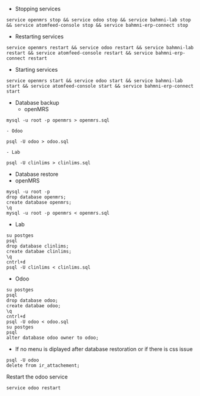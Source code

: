 - Stopping services
```
service openmrs stop && service odoo stop && service bahmni-lab stop && service atomfeed-console stop && service bahmni-erp-connect stop
```
- Restarting services
```
service openmrs restart && service odoo restart && service bahmni-lab restart && service atomfeed-console restart && service bahmni-erp-connect restart 
```
- Starting services
```
service openmrs start && service odoo start && service bahmni-lab start && service atomfeed-console start && service bahmni-erp-connect start 
```

- Database backup
    - openMRS
```
mysql -u root -p openmrs > openmrs.sql
```
    - Odoo
```
psql -U odoo > odoo.sql
```
    - Lab
```
psql -U clinlims > clinlims.sql
```

- Database restore
 - openMRS
 ```
mysql -u root -p
drop database openmrs;
create database openmrs;
\q
mysql -u root -p openmrs < openmrs.sql
```
 - Lab
 ```
su postges
psql
drop database clinlims;
create databae clinlims;
\q
cntrl+d
psql -U clinlims < clinlims.sql
 ```
 - Odoo
 ```
su postges
psql
drop database odoo;
create databae odoo;
\q
cntrl+d
psql -U odoo < odoo.sql
su postges
psql
 alter database odoo owner to odoo;
 ```

- If no menu is diplayed after database restoration or if there is css issue

```
psql -U odoo
delete from ir_attachement;
```
Restart the odoo service
```
service odoo restart
```
